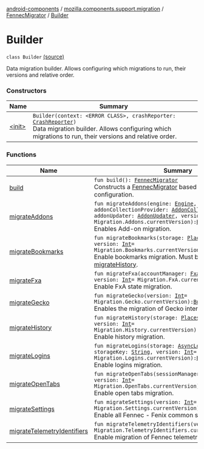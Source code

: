 [android-components](../../../index.md) / [mozilla.components.support.migration](../../index.md) / [FennecMigrator](../index.md) / [Builder](./index.md)

# Builder

`class Builder` [(source)](https://github.com/mozilla-mobile/android-components/blob/master/components/support/migration/src/main/java/mozilla/components/support/migration/FennecMigrator.kt#L206)

Data migration builder. Allows configuring which migrations to run, their versions and relative order.

### Constructors

| Name | Summary |
|---|---|
| [&lt;init&gt;](-init-.md) | `Builder(context: <ERROR CLASS>, crashReporter: `[`CrashReporter`](../../../mozilla.components.lib.crash/-crash-reporter/index.md)`)`<br>Data migration builder. Allows configuring which migrations to run, their versions and relative order. |

### Functions

| Name | Summary |
|---|---|
| [build](build.md) | `fun build(): `[`FennecMigrator`](../index.md)<br>Constructs a [FennecMigrator](../index.md) based on the current configuration. |
| [migrateAddons](migrate-addons.md) | `fun migrateAddons(engine: `[`Engine`](../../../mozilla.components.concept.engine/-engine/index.md)`, addonCollectionProvider: `[`AddonCollectionProvider`](../../../mozilla.components.feature.addons.amo/-addon-collection-provider/index.md)`, addonUpdater: `[`AddonUpdater`](../../../mozilla.components.feature.addons.update/-addon-updater/index.md)`, version: `[`Int`](https://kotlinlang.org/api/latest/jvm/stdlib/kotlin/-int/index.html)` = Migration.Addons.currentVersion): `[`Builder`](./index.md)<br>Enables Add-on migration. |
| [migrateBookmarks](migrate-bookmarks.md) | `fun migrateBookmarks(storage: `[`PlacesBookmarksStorage`](../../../mozilla.components.browser.storage.sync/-places-bookmarks-storage/index.md)`, version: `[`Int`](https://kotlinlang.org/api/latest/jvm/stdlib/kotlin/-int/index.html)` = Migration.Bookmarks.currentVersion): `[`Builder`](./index.md)<br>Enable bookmarks migration. Must be called after [migrateHistory](migrate-history.md). |
| [migrateFxa](migrate-fxa.md) | `fun migrateFxa(accountManager: `[`FxaAccountManager`](../../../mozilla.components.service.fxa.manager/-fxa-account-manager/index.md)`, version: `[`Int`](https://kotlinlang.org/api/latest/jvm/stdlib/kotlin/-int/index.html)` = Migration.FxA.currentVersion): `[`Builder`](./index.md)<br>Enable FxA state migration. |
| [migrateGecko](migrate-gecko.md) | `fun migrateGecko(version: `[`Int`](https://kotlinlang.org/api/latest/jvm/stdlib/kotlin/-int/index.html)` = Migration.Gecko.currentVersion): `[`Builder`](./index.md)<br>Enables the migration of Gecko internal files. |
| [migrateHistory](migrate-history.md) | `fun migrateHistory(storage: `[`PlacesHistoryStorage`](../../../mozilla.components.browser.storage.sync/-places-history-storage/index.md)`, version: `[`Int`](https://kotlinlang.org/api/latest/jvm/stdlib/kotlin/-int/index.html)` = Migration.History.currentVersion): `[`Builder`](./index.md)<br>Enable history migration. |
| [migrateLogins](migrate-logins.md) | `fun migrateLogins(storage: `[`AsyncLoginsStorage`](../../../mozilla.components.service.sync.logins/-async-logins-storage/index.md)`, storageKey: `[`String`](https://kotlinlang.org/api/latest/jvm/stdlib/kotlin/-string/index.html)`, version: `[`Int`](https://kotlinlang.org/api/latest/jvm/stdlib/kotlin/-int/index.html)` = Migration.Logins.currentVersion): `[`Builder`](./index.md)<br>Enable logins migration. |
| [migrateOpenTabs](migrate-open-tabs.md) | `fun migrateOpenTabs(sessionManager: `[`SessionManager`](../../../mozilla.components.browser.session/-session-manager/index.md)`, version: `[`Int`](https://kotlinlang.org/api/latest/jvm/stdlib/kotlin/-int/index.html)` = Migration.OpenTabs.currentVersion): `[`Builder`](./index.md)<br>Enable open tabs migration. |
| [migrateSettings](migrate-settings.md) | `fun migrateSettings(version: `[`Int`](https://kotlinlang.org/api/latest/jvm/stdlib/kotlin/-int/index.html)` = Migration.Settings.currentVersion): `[`Builder`](./index.md)<br>Enable all Fennec - Fenix common settings migration. |
| [migrateTelemetryIdentifiers](migrate-telemetry-identifiers.md) | `fun migrateTelemetryIdentifiers(version: `[`Int`](https://kotlinlang.org/api/latest/jvm/stdlib/kotlin/-int/index.html)` = Migration.TelemetryIdentifiers.currentVersion): `[`Builder`](./index.md)<br>Enable migration of Fennec telemetry identifiers. |
